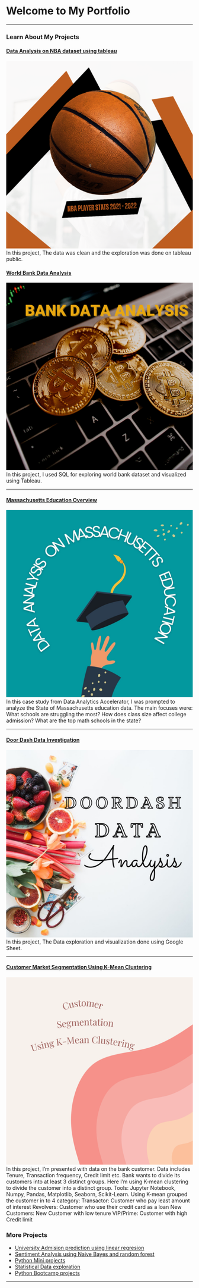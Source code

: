 # Welcome to My Portfolio
---

### Learn About My Projects

#### [Data Analysis on NBA dataset using tableau](https://medium.com/@gopika93sub/data-analysis-on-nba-dataset-using-tableau-2df07041f787)
[<img src="images/nba.png?raw=true"/>](https://medium.com/@gopika93sub/data-analysis-on-nba-dataset-using-tableau-2df07041f787)
In this project, The data was clean and the exploration was done on tableau public.

#### [World Bank Data Analysis](https://medium.com/@gopika93sub/bank-data-analysis-239897a2957b)
[<img src="images/bank image.png?raw=true"/>](https://medium.com/@gopika93sub/bank-data-analysis-239897a2957b)
In this project, I used SQL for exploring world bank dataset and visualized using Tableau.

---

#### [Massachusetts Education Overview](https://medium.com/@gopika93sub/massachusetts-education-overview-bc734a0b9fc4)
[<img src="images/Ma_logo.jpg?raw=true"/>](https://medium.com/@gopika93sub/massachusetts-education-overview-bc734a0b9fc4)
In this case study from Data Analytics Accelerator, I was prompted to analyze the State of Massachusetts education data. The main focuses were:
What schools are struggling the most?
How does class size affect college admission?
What are the top math schools in the state? 

---
#### [Door Dash Data Investigation](https://medium.com/@gopika93sub/door-dash-data-investigation-f5a29dfbf834)
[<img src="images/doorlogo.jpg?raw=true"/>](https://medium.com/@gopika93sub/door-dash-data-investigation-f5a29dfbf834)
In this project, The Data exploration and visualization done using  Google Sheet.

---
#### [Customer Market Segmentation Using K-Mean Clustering](https://www.kaggle.com/code/gopika19/customer-market-segmentation-using-clustering/edit)
[<img src="images/cus_seg.png?raw=true"/>](https://www.kaggle.com/code/gopika19/customer-market-segmentation-using-clustering/edit)
In this project, I’m presented with data on the bank customer. Data includes Tenure, Transaction frequency, Credit limit etc. Bank wants to divide its customers into at least 3 distinct groups. Here I’m using K-mean clustering to divide the customer into a distinct group. Tools: Jupyter Notebook, Numpy, Pandas, Matplotlib, Seaborn, Scikit-Learn. Using K-mean grouped the customer in to 4 category: Transactor: Customer who pay least amount of interest Revolvers: Customer who use their credit card as a loan New Customers: New Customer with low tenure VIP/Prime: Customer with high Credit limit

### More Projects

- [University Admision prediction using linear regresion](https://www.kaggle.com/code/gopika19/universityadmissionsprediction-linearregression/edit)
- [Sentiment Analysis using Naive Bayes and random forest](https://github.com/Gopika-P-G/model_project/blob/main/sentiment-analysis-using-naiveb-randfor-logreg.ipynb)
- [Python Mini projects](https://github.com/Gopika-P-G/python_ds_project)
- [Statistical Data exploration](https://github.com/Gopika-P-G/Statistics/blob/main/stat_for_ds.ipynb)
- [Python Bootcamp projects](https://github.com/Gopika-P-G/python_bootcamp)

---





